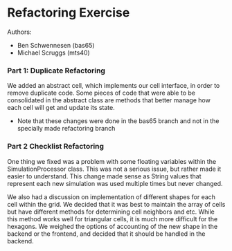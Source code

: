 # Refactoring Exercise

Authors:
* Ben Schwennesen (bas65)
* Michael Scruggs (mts40)

### Part 1: Duplicate Refactoring 
We added an abstract cell, which implements our cell interface, in order to remove duplicate code. Some pieces of code that were able to be consolidated in the 
abstract class are methods that better manage how each cell will get and update its state.
* Note that these changes were done in the bas65 branch and not in the specially made refactoring branch 


### Part 2 Checklist Refactoring
One thing we fixed was a problem with some floating variables within the SimulationProcessor class. This was not a serious issue, but rather made it easier
to understand. This change made sense as String values that represent each new simulation was used multiple times but never changed.

We also had a discussion on implementation of different shapes for each cell within the grid. We decided that it was best to maintain the array of cells 
but have different methods for determining cell neighbors and etc. While this method works well for triangular cells, it is much more difficult for the hexagons.
We weighed the options of accounting of the new shape in the backend or the frontend, and decided that it should be handled in the backend.
